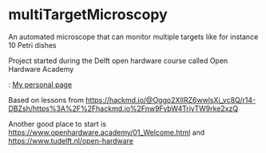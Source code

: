 # multiTargetMicroscopy
An automated microscope that can monitor multiple targets like for instance 10 Petri dishes

Project started during the Delft open hardware course called Open Hardware Academy

 :
[My personal page](https://hackmd.io/@Oggo2XIlRZ6wwlsXi_vc8Q/r14-DBZsh/https%3A%2F%2Fhackmd.io%2Fnw9FvbW4TriyTW9rke2xzQ)

Based on lessons from https://hackmd.io/@Oggo2XIlRZ6wwlsXi_vc8Q/r14-DBZsh/https%3A%2F%2Fhackmd.io%2Fnw9FvbW4TriyTW9rke2xzQ

Another good place to start is https://www.openhardware.academy/01_Welcome.html and https://www.tudelft.nl/open-hardware
